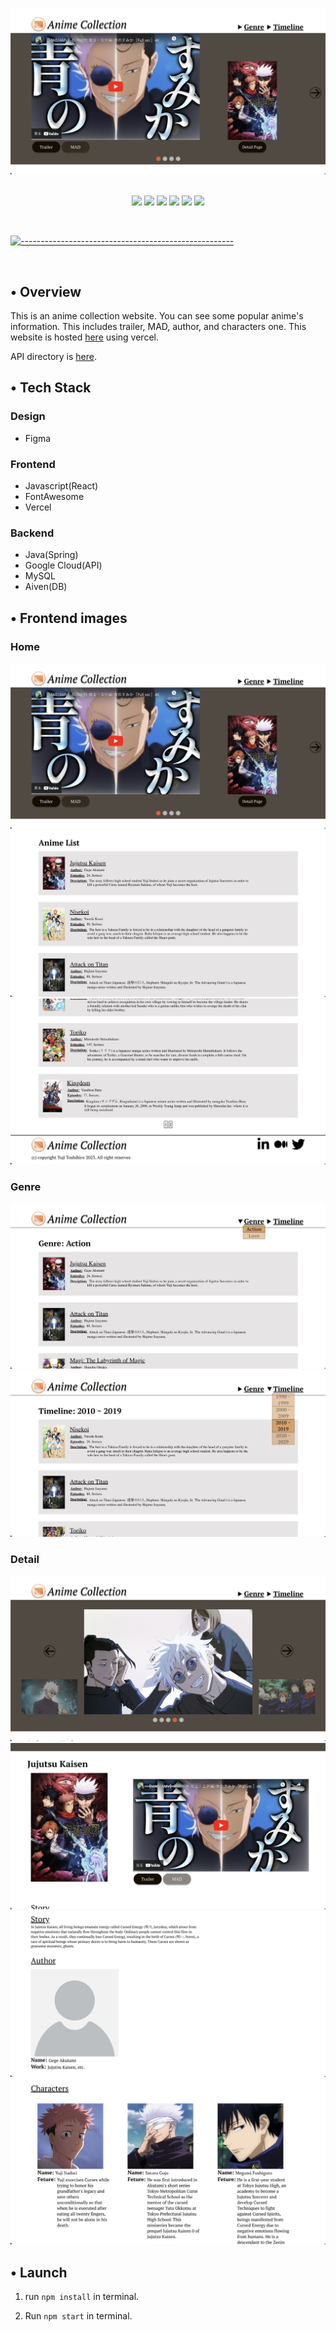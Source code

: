<p align="center">
  <br />
  <img src="./public/home/home_1.png" alt="Aurora Logo">
  <br/>
  <br />
  <p align="center">
<img src="https://img.shields.io/badge/HTML-gray?logo=html5"/>
<img src="https://img.shields.io/badge/CSS-gray?logo=css3"/>
<img src="https://img.shields.io/badge/React-gray?logo=react"/>
<img src="https://img.shields.io/badge/Spring-gray?logo=spring"/>
<img src="https://img.shields.io/badge/Google Cloud-gray?logo=googlecloud"/>
<img src="https://img.shields.io/badge/MySQL-gray?logo=mysql"/>
</p>

<br/>

[![-----------------------------------------------------](https://raw.githubusercontent.com/andreasbm/readme/master/assets/lines/colored.png)](#table-of-contents)

<br/>

## • Overview

This is an anime collection website. You can see some popular anime's information. This includes trailer, MAD, author, and characters one. This website is hosted [here](https://anime-collection-fullstack.vercel.app/) using vercel.

API directory is [here](https://github.com/honganji/anime-collection-api).

## • Tech Stack
### Design
- Figma
### Frontend
- Javascript(React)
- FontAwesome
- Vercel
### Backend
- Java(Spring)
- Google Cloud(API)
- MySQL
- Aiven(DB)

## • Frontend images
### Home
![Home](./public/home/home_1.png)
![Home](./public/home/home_2.png)
![Home](./public/home/home_3.png)

### Genre
![Genre](./public/class/class_1.png)
![Genre](./public/class/class_2.png)

### Detail
![Detail_1](./public/detail/detail_1.png)
![Detail_1](./public/detail/detail_2.png)
![Detail_1](./public/detail/detail_3.png)
![Detail_1](./public/detail/detail_4.png)

## • Launch

1. run `npm install` in terminal.

2. Run `npm start` in terminal.
